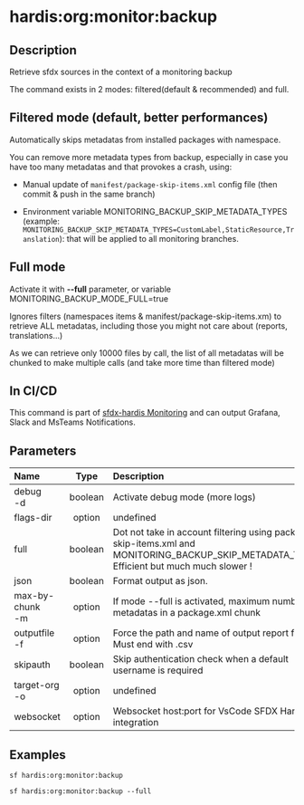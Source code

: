 <!-- This file has been generated with command 'sf hardis:doc:plugin:generate'. Please do not update it manually or it may be overwritten -->
# hardis:org:monitor:backup

## Description

Retrieve sfdx sources in the context of a monitoring backup

The command exists in 2 modes: filtered(default & recommended) and full.

## Filtered mode (default, better performances)

Automatically skips metadatas from installed packages with namespace.  

You can remove more metadata types from backup, especially in case you have too many metadatas and that provokes a crash, using:

- Manual update of `manifest/package-skip-items.xml` config file (then commit & push in the same branch)

- Environment variable MONITORING_BACKUP_SKIP_METADATA_TYPES (example: `MONITORING_BACKUP_SKIP_METADATA_TYPES=CustomLabel,StaticResource,Translation`): that will be applied to all monitoring branches.

## Full mode

Activate it with **--full** parameter, or variable MONITORING_BACKUP_MODE_FULL=true

Ignores filters (namespaces items & manifest/package-skip-items.xm) to retrieve ALL metadatas, including those you might not care about (reports, translations...)

As we can retrieve only 10000 files by call, the list of all metadatas will be chunked to make multiple calls (and take more time than filtered mode)

## In CI/CD

This command is part of [sfdx-hardis Monitoring](https://sfdx-hardis.cloudity.com/salesforce-monitoring-metadata-backup/) and can output Grafana, Slack and MsTeams Notifications.


## Parameters

| Name                |  Type   | Description                                                                                                                                | Default | Required | Options |
|:--------------------|:-------:|:-------------------------------------------------------------------------------------------------------------------------------------------|:-------:|:--------:|:-------:|
| debug<br/>-d        | boolean | Activate debug mode (more logs)                                                                                                            |         |          |         |
| flags-dir           | option  | undefined                                                                                                                                  |         |          |         |
| full                | boolean | Dot not take in account filtering using package-skip-items.xml and MONITORING_BACKUP_SKIP_METADATA_TYPES. Efficient but much much slower ! |         |          |         |
| json                | boolean | Format output as json.                                                                                                                     |         |          |         |
| max-by-chunk<br/>-m | option  | If mode --full is activated, maximum number of metadatas in a package.xml chunk                                                            |  3000   |          |         |
| outputfile<br/>-f   | option  | Force the path and name of output report file. Must end with .csv                                                                          |         |          |         |
| skipauth            | boolean | Skip authentication check when a default username is required                                                                              |         |          |         |
| target-org<br/>-o   | option  | undefined                                                                                                                                  |         |          |         |
| websocket           | option  | Websocket host:port for VsCode SFDX Hardis UI integration                                                                                  |         |          |         |

## Examples

```shell
sf hardis:org:monitor:backup
```

```shell
sf hardis:org:monitor:backup --full
```


